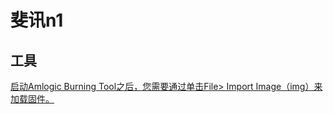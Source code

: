 # 斐讯n1

## 工具

[启动Amlogic Burning Tool之后，您需要通过单击File> Import Image（img）来加载固件。](https://androidmtk.com/download-amlogic-usb-burning-tool)
